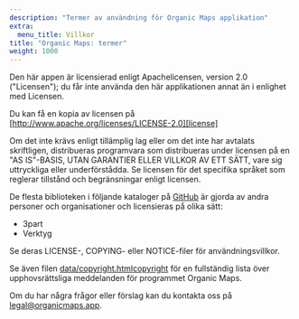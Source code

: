 ```yaml
---
description: "Termer av användning för Organic Maps applikation"
extra:
  menu_title: Villkor
title: "Organic Maps: termer"
weight: 1000
---
```


Den här appen är licensierad enligt Apachelicensen, version 2.0
("Licensen"); du får inte använda den här applikationen annat än i enlighet
med Licensen.

Du kan få en kopia av licensen på
[http://www.apache.org/licenses/LICENSE-2.0][license]

Om det inte krävs enligt tillämplig lag eller om det inte har avtalats
skriftligen, distribueras programvara som distribueras under licensen på en
"AS IS"-BASIS, UTAN GARANTIER ELLER VILLKOR AV ETT SÄTT, vare sig
uttryckliga eller underförstådda. Se licensen för det specifika språket som
reglerar tillstånd och begränsningar enligt licensen.

De flesta biblioteken i följande kataloger på [GitHub][github] är gjorda av
andra personer och organisationer och licensieras på olika sätt:

- 3part
- Verktyg

Se deras LICENSE-, COPYING- eller NOTICE-filer för användningsvillkor.

Se även filen [data/copyright.html][copyright][copyright] för en fullständig
lista över upphovsrättsliga meddelanden för programmet Organic Maps.

Om du har några frågor eller förslag kan du kontakta oss på
[legal@organicmaps.app](mailto:legal@organicmaps.app).

[github]: https://github.com/organicmaps/organicmaps
[licens]: http://www.apache.org/licenses/LICENSE-2.0
[copyright]: https://github.com/organicmaps/organicmaps/blob/master/data/copyright.html
